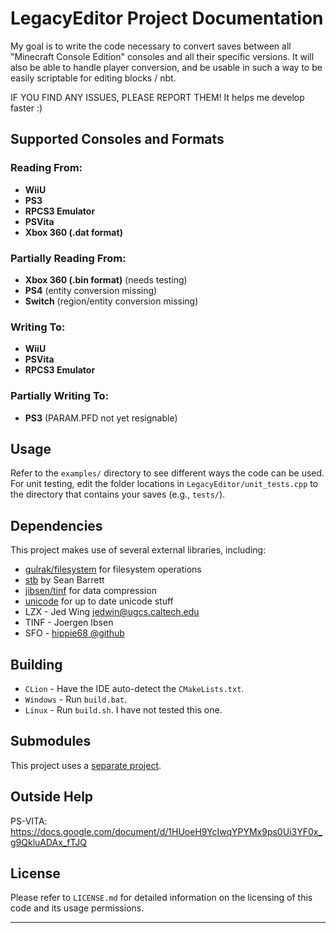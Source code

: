 # LegacyEditor Project Documentation

My goal is to write the code necessary to convert saves between
all "Minecraft Console Edition" consoles and all their specific versions. It will also be able to handle
player conversion, and be usable in such a way to be easily scriptable
for editing blocks / nbt.

IF YOU FIND ANY ISSUES, PLEASE REPORT THEM! It helps me develop faster :)

## Supported Consoles and Formats

### Reading From:
- **WiiU**
- **PS3**
- **RPCS3 Emulator**
- **PSVita**
- **Xbox 360 (.dat format)**

### Partially Reading From:
- **Xbox 360 (.bin format)** (needs testing)
- **PS4** (entity conversion missing)
- **Switch** (region/entity conversion missing)

### Writing To:
- **WiiU**
- **PSVita**
- **RPCS3 Emulator**

### Partially Writing To:
- **PS3** (PARAM.PFD not yet resignable)

## Usage

Refer to the `examples/` directory to see different ways the code can be used.
For unit testing, edit the folder locations in `LegacyEditor/unit_tests.cpp` to the directory that contains your saves (e.g., `tests/`).

## Dependencies

This project makes use of several external libraries, including:
- [gulrak/filesystem](https://github.com/gulrak/filesystem) for filesystem operations
- [stb](http://nothings.org/stb) by Sean Barrett
- [jibsen/tinf](https://github.com/jibsen/tinf) for data compression
- [unicode](https://github.com/unicode-org/icu/tree/main) for up to date unicode stuff
- LZX - Jed Wing <jedwin@ugcs.caltech.edu>
- TINF - Joergen Ibsen
- SFO - [hippie68 @github](https://github.com/hippie68/sfo)

## Building

- ``CLion`` - Have the IDE auto-detect the ``CMakeLists.txt``.
- ``Windows`` - Run ``build.bat``.
- ``Linux`` - Run ``build.sh``. I have not tested this one.

## Submodules

This project uses a [separate project](https://github.com/zugebot/lce.git).


## Outside Help

PS-VITA: https://docs.google.com/document/d/1HUoeH9YcIwqYPYMx9ps0Ui3YF0x_g9QkluADAx_fTJQ

## License

Please refer to `LICENSE.md` for detailed information on the licensing of this code and its usage permissions.

---
